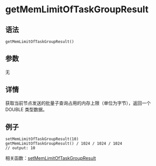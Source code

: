 # getMemLimitOfTaskGroupResult

## 语法

`getMemLimitOfTaskGroupResult()`

## 参数

无

## 详情

获取当前节点发送的批量子查询占用的内存上限（单位为字节），返回一个 DOUBLE 类型数据。

## 例子

```
setMemLimitOfTaskGroupResult(10)
getMemLimitOfTaskGroupResult() / 1024 / 1024 / 1024
// output: 10
```

相关函数：[setMemLimitOfTaskGroupResult](../s/setMemLimitOfTaskGroupResult.md)

